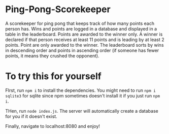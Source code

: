 # Ping-Pong-Scorekeeper

A scorekeeper for ping pong that keeps track of how many points each person has. Wins and points are logged in a database and displayed in a table in the leaderboard. Points are awarded to the winner only. A winner is declared if that person receives at least 11 points and is leading by at least 2 points. Point are only awarded to the winner. The leaderboard sorts by wins in descending order and points in ascending order (if someone has fewer points, it means they crushed the opponent). 

# To try this for yourself

FIrst, run `npm i` to install the dependencies. You might need to run `npm i sqlite3` for sqlite since npm sometimes doesn't install it if you just run `npm i`. 

THen, run `node index.js`. The server will automatically create a database for you if it doesn't exist. 

Finally, navigate to localhost:8080 and enjoy!
